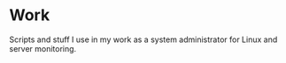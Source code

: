 # Work
Scripts and stuff I use in my work as a system administrator for Linux and server monitoring.

